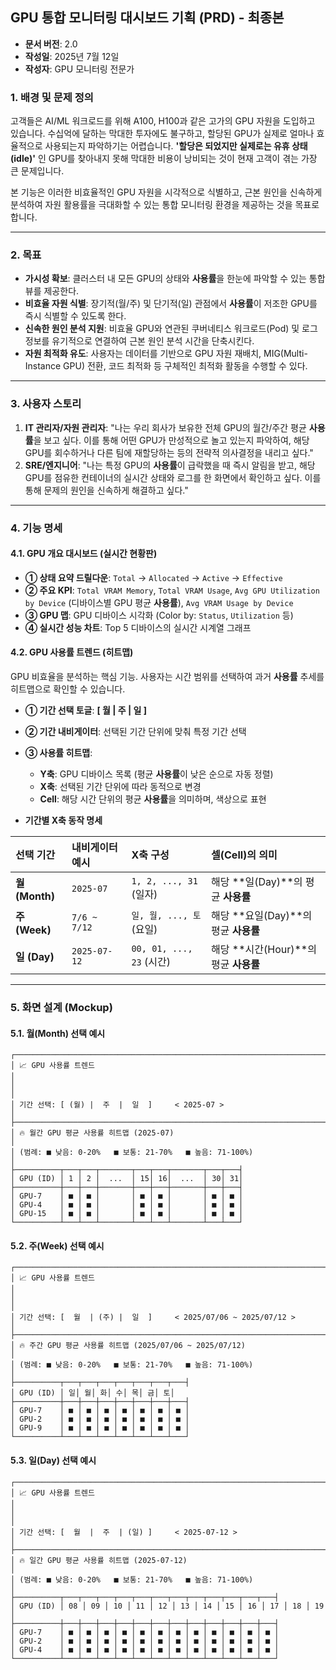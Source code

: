 ## **GPU 통합 모니터링 대시보드 기획 (PRD) - 최종본**

* **문서 버전**: 2.0
* **작성일**: 2025년 7월 12일
* **작성자**: GPU 모니터링 전문가

### 1\. 배경 및 문제 정의

고객들은 AI/ML 워크로드를 위해 A100, H100과 같은 고가의 GPU 자원을 도입하고 있습니다. 수십억에 달하는 막대한 투자에도 불구하고, 할당된 GPU가 실제로 얼마나 효율적으로 사용되는지 파악하기는 어렵습니다. **'할당은 되었지만 실제로는 유휴 상태(idle)'** 인 GPU를 찾아내지 못해 막대한 비용이 낭비되는 것이 현재 고객이 겪는 가장 큰 문제입니다.

본 기능은 이러한 비효율적인 GPU 자원을 시각적으로 식별하고, 근본 원인을 신속하게 분석하여 자원 활용률을 극대화할 수 있는 통합 모니터링 환경을 제공하는 것을 목표로 합니다.

-----

### 2\. 목표

* **가시성 확보**: 클러스터 내 모든 GPU의 상태와 **사용률**을 한눈에 파악할 수 있는 통합 뷰를 제공한다.
* **비효율 자원 식별**: 장기적(월/주) 및 단기적(일) 관점에서 **사용률**이 저조한 GPU를 즉시 식별할 수 있도록 한다.
* **신속한 원인 분석 지원**: 비효율 GPU와 연관된 쿠버네티스 워크로드(Pod) 및 로그 정보를 유기적으로 연결하여 근본 원인 분석 시간을 단축시킨다.
* **자원 최적화 유도**: 사용자는 데이터를 기반으로 GPU 자원 재배치, MIG(Multi-Instance GPU) 전환, 코드 최적화 등 구체적인 최적화 활동을 수행할 수 있다.

-----

### 3\. 사용자 스토리

1.  **IT 관리자/자원 관리자**: "나는 우리 회사가 보유한 전체 GPU의 월간/주간 평균 **사용률**을 보고 싶다. 이를 통해 어떤 GPU가 만성적으로 놀고 있는지 파악하여, 해당 GPU를 회수하거나 다른 팀에 재할당하는 등의 전략적 의사결정을 내리고 싶다."
2.  **SRE/엔지니어**: "나는 특정 GPU의 **사용률**이 급락했을 때 즉시 알림을 받고, 해당 GPU를 점유한 컨테이너의 실시간 상태와 로그를 한 화면에서 확인하고 싶다. 이를 통해 문제의 원인을 신속하게 해결하고 싶다."

-----

### 4\. 기능 명세

#### 4.1. GPU 개요 대시보드 (실시간 현황판)

* **① 상태 요약 드릴다운**: `Total` → `Allocated` → `Active` → `Effective`
* **② 주요 KPI**: `Total VRAM Memory`, `Total VRAM Usage`, `Avg GPU Utilization by Device` (디바이스별 GPU 평균 **사용률**), `Avg VRAM Usage by Device`
* **③ GPU 맵**: GPU 디바이스 시각화 (Color by: `Status`, `Utilization` 등)
* **④ 실시간 성능 차트**: Top 5 디바이스의 실시간 시계열 그래프

#### 4.2. GPU 사용률 트렌드 (히트맵)

GPU 비효율을 분석하는 핵심 기능. 사용자는 시간 범위를 선택하여 과거 **사용률** 추세를 히트맵으로 확인할 수 있습니다.

* **① 기간 선택 토글**: **[ 월 | 주 | 일 ]**

* **② 기간 내비게이터**: 선택된 기간 단위에 맞춰 특정 기간 선택

* **③ 사용률 히트맵**:

  * **Y축**: GPU 디바이스 목록 (평균 **사용률**이 낮은 순으로 자동 정렬)
  * **X축**: 선택된 기간 단위에 따라 동적으로 변경
  * **Cell**: 해당 시간 단위의 평균 **사용률**을 의미하며, 색상으로 표현

* **기간별 X축 동작 명세**

| 선택 기간 | 내비게이터 예시 | X축 구성 | 셀(Cell)의 의미 |
| :--- | :--- | :--- | :--- |
| **월 (Month)** | `2025-07` | `1, 2, ..., 31` (일자) | 해당 \*\*일(Day)\*\*의 평균 **사용률** |
| **주 (Week)** | `7/6 ~ 7/12` | `일, 월, ..., 토` (요일) | 해당 \*\*요일(Day)\*\*의 평균 **사용률** |
| **일 (Day)** | `2025-07-12` | `00, 01, ..., 23` (시간) | 해당 \*\*시간(Hour)\*\*의 평균 **사용률** |

-----

### 5\. 화면 설계 (Mockup)

#### **5.1. 월(Month) 선택 예시**

```
┌──────────────────────────────────────────────────────────────────────────────┐
│ 📈 GPU 사용률 트렌드                                                         │
│                                                                              │
│ 기간 선택: [ (월) |  주  |  일  ]     < 2025-07 >                            │
├──────────────────────────────────────────────────────────────────────────────┤
│ 🔥 월간 GPU 평균 사용률 히트맵 (2025-07)                                     │
│ (범례: ■ 낮음: 0-20%   ■ 보통: 21-70%   ■ 높음: 71-100%)                      │
├──────────┬───┬───┬───────┬───┬───┬───────┬───┬───┤
│ GPU (ID) │ 1 │ 2 │  ...  │ 15│ 16│  ...  │ 30│ 31│
├──────────┼───┼───┼───────┼───┼───┼───────┼───┼───┤
│ GPU-7    │ ■ │ ■ │       │ ■ │ ■ │       │ ■ │ ■ │
│ GPU-4    │ ■ │ ■ │       │ ■ │ ■ │       │ ■ │ ■ │
│ GPU-15   │ ■ │ ■ │       │ ■ │ ■ │       │ ■ │ ■ │
└──────────┴───┴───┴───────┴───┴───┴───────┴───┴───┘
```

#### **5.2. 주(Week) 선택 예시**

```
┌──────────────────────────────────────────────────────────────────────────────┐
│ 📈 GPU 사용률 트렌드                                                         │
│                                                                              │
│ 기간 선택: [  월  | (주) |  일  ]     < 2025/07/06 ~ 2025/07/12 >              │
├──────────────────────────────────────────────────────────────────────────────┤
│ 🔥 주간 GPU 평균 사용률 히트맵 (2025/07/06 ~ 2025/07/12)                      │
│ (범례: ■ 낮음: 0-20%   ■ 보통: 21-70%   ■ 높음: 71-100%)                      │
├──────────┬───┬───┬───┬───┬───┬───┬───┤
│ GPU (ID) │ 일│ 월│ 화│ 수│ 목│ 금│ 토│
├──────────┼───┼───┼───┼───┼───┼───┼───┤
│ GPU-7    │ ■ │ ■ │ ■ │ ■ │ ■ │ ■ │ ■ │
│ GPU-2    │ ■ │ ■ │ ■ │ ■ │ ■ │ ■ │ ■ │
│ GPU-9    │ ■ │ ■ │ ■ │ ■ │ ■ │ ■ │ ■ │
└──────────┴───┴───┴───┴───┴───┴───┴───┘
```

#### **5.3. 일(Day) 선택 예시**

```
┌──────────────────────────────────────────────────────────────────────────────┐
│ 📈 GPU 사용률 트렌드                                                         │
│                                                                              │
│ 기간 선택: [  월  |  주  | (일) ]     < 2025-07-12 >                         │
├──────────────────────────────────────────────────────────────────────────────┤
│ 🔥 일간 GPU 평균 사용률 히트맵 (2025-07-12)                                  │
│ (범례: ■ 낮음: 0-20%   ■ 보통: 21-70%   ■ 높음: 71-100%)                      │
├──────────┬───┬───┬───┬───┬───┬───┬───┬───┬───┬───┬───┬───┤
│ GPU (ID) │ 08 │ 09 │ 10 │ 11 │ 12 │ 13 │ 14 │ 15 │ 16 │ 17 │ 18 │ 19 │
├──────────┼───┼───┼───┼───┼───┼───┼───┼───┼───┼───┼───┼───┤
│ GPU-7    │ ■ │ ■ │ ■ │ ■ │ ■ │ ■ │ ■ │ ■ │ ■ │ ■ │ ■ │ ■ │
│ GPU-2    │ ■ │ ■ │ ■ │ ■ │ ■ │ ■ │ ■ │ ■ │ ■ │ ■ │ ■ │ ■ │
│ GPU-4    │ ■ │ ■ │ ■ │ ■ │ ■ │ ■ │ ■ │ ■ │ ■ │ ■ │ ■ │ ■ │
└──────────┴───┴───┴───┴───┴───┴───┴───┴───┴───┴───┴───┴───┘
```